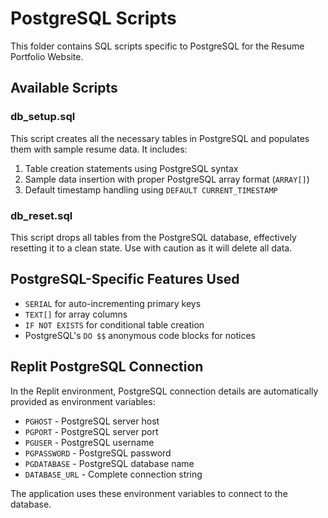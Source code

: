# PostgreSQL Scripts

This folder contains SQL scripts specific to PostgreSQL for the Resume Portfolio Website.

## Available Scripts

### db_setup.sql

This script creates all the necessary tables in PostgreSQL and populates them with sample resume data. It includes:

1. Table creation statements using PostgreSQL syntax
2. Sample data insertion with proper PostgreSQL array format (`ARRAY[]`)
3. Default timestamp handling using `DEFAULT CURRENT_TIMESTAMP`

### db_reset.sql

This script drops all tables from the PostgreSQL database, effectively resetting it to a clean state. Use with caution as it will delete all data.

## PostgreSQL-Specific Features Used

- `SERIAL` for auto-incrementing primary keys
- `TEXT[]` for array columns
- `IF NOT EXISTS` for conditional table creation
- PostgreSQL's `DO $$` anonymous code blocks for notices

## Replit PostgreSQL Connection

In the Replit environment, PostgreSQL connection details are automatically provided as environment variables:

- `PGHOST` - PostgreSQL server host
- `PGPORT` - PostgreSQL server port
- `PGUSER` - PostgreSQL username
- `PGPASSWORD` - PostgreSQL password
- `PGDATABASE` - PostgreSQL database name
- `DATABASE_URL` - Complete connection string

The application uses these environment variables to connect to the database.